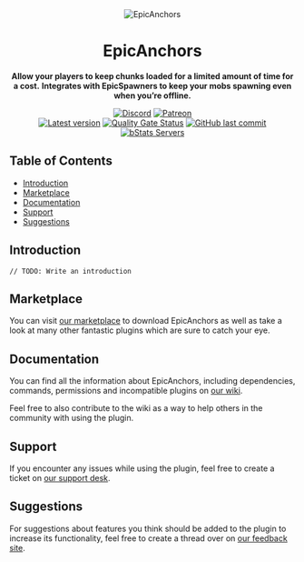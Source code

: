 <!--suppress HtmlDeprecatedAttribute -->
<div align="center">
<img alt="EpicAnchors" src="https://cdn2.songoda.com/products/epicanchors/xTjYNZqmo1pVKZ1Za8YiLojGB6uM4bm6Bb0M5Spu.gif">

# EpicAnchors

**Allow your players to keep chunks loaded for a limited amount of time for a cost.**
**Integrates with EpicSpawners to keep your mobs spawning even when you’re offline.**

<!-- Shields -->
[![Discord](https://img.shields.io/discord/293212540723396608?color=7289DA&label=Discord&logo=discord&logoColor=7289DA)](https://discord.gg/songoda)
[![Patreon](https://img.shields.io/badge/-Support_on_Patreon-F96854.svg?logo=patreon&style=flat&logoColor=white)](https://www.patreon.com/join/songoda)
<br>
[![Latest version](https://img.shields.io/badge/dynamic/xml?style=flat&color=blue&logo=github&logoColor=white&label=Latest&url=https%3A%2F%2Fraw.githubusercontent.com%2Fsongoda%2FEpicAnchors%2Fmaster%2Fpom.xml&query=%2F*%5Blocal-name()%3D'project'%5D%2F*%5Blocal-name()%3D'version'%5D)](https://songoda.com/marketplace/product/31)
[![Quality Gate Status](https://sonarcloud.io/api/project_badges/measure?project=songoda_EpicAnchors&metric=alert_status)](https://sonarcloud.io/dashboard?id=songoda_EpicAnchors)
[![GitHub last commit](https://img.shields.io/github/last-commit/songoda/EpicAnchors?label=Last+commit)](https://github.com/songoda/EpicAnchors/commits)
<br>
[![bStats Servers](https://img.shields.io/bstats/servers/4816?label=Servers)](https://bstats.org/plugin/bukkit/EpicAnchors/4816)
</div>

## Table of Contents

* [Introduction](#introduction)
* [Marketplace](#marketplace)
* [Documentation](#documentation)
* [Support](#support)
* [Suggestions](#suggestions)

## Introduction

`// TODO: Write an introduction`

## Marketplace

You can visit [our marketplace](https://songoda.com/marketplace/product/31) to download EpicAnchors as well as take a
look at many other fantastic plugins which are sure to catch your eye.

## Documentation

You can find all the information about EpicAnchors, including dependencies, commands, permissions and incompatible
plugins on [our wiki](https://wiki.songoda.com/Epic_Anchors).

Feel free to also contribute to the wiki as a way to help others in the community with using the plugin.

## Support

If you encounter any issues while using the plugin, feel free to create a ticket
on [our support desk](https://support.songoda.com).

## Suggestions

For suggestions about features you think should be added to the plugin to increase its functionality, feel free to
create a thread over on [our feedback site](https://feedback.songoda.com).
